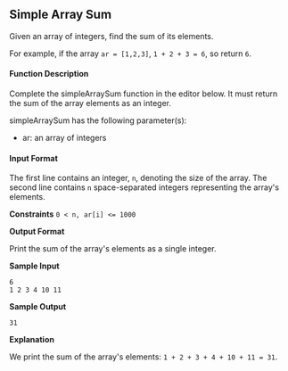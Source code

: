 ## Simple Array Sum

Given an array of integers, find the sum of its elements.

For example, if the array `ar = [1,2,3]`, `1 + 2 + 3 = 6`, so return `6`.

#### Function Description

Complete the simpleArraySum function in the editor below. It must return the sum of the array elements as an integer.

simpleArraySum has the following parameter(s):

* ar: an array of integers
#### Input Format

The first line contains an integer, `n`, denoting the size of the array.
The second line contains `n` space-separated integers representing the array's elements.

**Constraints**
`0 < n, ar[i] <= 1000`

**Output Format**

Print the sum of the array's elements as a single integer.

**Sample Input**
```
6
1 2 3 4 10 11
```
**Sample Output**
```
31
```
**Explanation**

We print the sum of the array's elements: `1 + 2 + 3 + 4 + 10 + 11 = 31`.